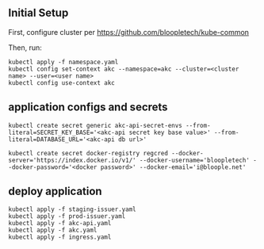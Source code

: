 ## Initial Setup

First, configure cluster per https://github.com/bloopletech/kube-common

Then, run:

```
kubectl apply -f namespace.yaml
kubectl config set-context akc --namespace=akc --cluster=<cluster name> --user=<user name>
kubectl config use-context akc
```

## application configs and secrets

````
kubectl create secret generic akc-api-secret-envs --from-literal=SECRET_KEY_BASE='<akc-api secret key base value>' --from-literal=DATABASE_URL='<akc-api db url>' 

kubectl create secret docker-registry regcred --docker-server='https://index.docker.io/v1/' --docker-username='bloopletech' --docker-password='<docker password>' --docker-email='i@bloople.net'
````

## deploy application

````
kubectl apply -f staging-issuer.yaml
kubectl apply -f prod-issuer.yaml
kubectl apply -f akc-api.yaml
kubectl apply -f akc.yaml
kubectl apply -f ingress.yaml
````
